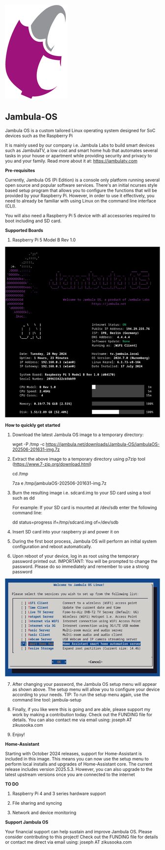 ![alt text](logo.png "Jambula OS (Pi Edition)")
# Jambula-OS

Jambula OS is a custom tailored Linux operating system designed for SoC devices such as the Raspberry Pi

It is mainly used by our company i.e. Jambula Labs to build smart devices such as JambulaTV, 
a low cost and smart home hub that automates several tasks in your house or apartment while providing security and 
privacy to you and your family. Read more about it at: https://jambulatv.com


<b>Pre-requisites</b>

Currently, Jambula OS (Pi Edition) is a console only platform running several open source and popular software 
services.  There's an initial ncurses style based setup program that allows you to configure the functions that
will be provided by your Raspberry Pi.  However, in order to use it effectively, you need to already be 
familiar with using Linux on the command line interface (CLI).

You will also need a Raspberry Pi 5 device with all accessories required to boot including and SD card.  


<b>Supported Boards</b>

1. Raspberry Pi 5 Model B Rev 1.0


![alt text](console.png "Jambula OS (Pi Edition)")

<b> How to quickly get started </b>

1. Download the latest Jambula OS image to a temporary directory:

   wget -P /tmp -c https://jambula.net/downloads/Jambula-OS/jambulaOS-202506-201631-img.7z

2. Extract the above image to a temporary directory using p7zip tool (https://www.7-zip.org/download.html)

   cd /tmp

   7za e /tmp/jambulaOS-202506-201631-img.7z

3. Burn the resulting image i.e. sdcard.img to your SD card using a tool such as dd

   For example: If your SD card is mounted at /dev/sdb enter the following command line:

   dd status=progress if=/tmp/sdcard.img of=/dev/sdb

4. Insert SD card into your raspberry pi and power it on

5. During the first boot process, Jambula OS will perform an initial system 
   configuration and reboot automatically. 

6. Upon reboot of your device, log in as root using the temporary password printed out.
   IMPORTANT: You will be prompted to change the password. Please do so immediately and 
   remember to use a strong password
  
  ![alt text](jambula_os_setup.png "Jambula OS Setup")

7. After changing your password, the Jambula OS setup menu will appear as shown above.
   The setup menu will allow you to configure your device according to your needs.
   TIP: To run the setup menu again, use the command line tool: jambula-setup

8. Finally, if you like were this is going and are able, please support my work by 
   making a contribution today.  Check out the FUNDING file for details.  You can also 
   contact me via email using: joseph AT zikusooka.com

9. Enjoy!



<b>Home-Assistant </b>

   Starting with October 2024 releases, support for Home-Assistant is included in this image.
   This means you can now use the setup menu to perform local installs and upgrades of
   Home-Assistant core. The current release includes version 2025.5.3.  However, you can also 
   upgrade to the latest upstream versions once you are connected to the internet



<b>TO DO</b>

1. Raspberry Pi 4 and 3 series hardware support

2. File sharing and syncing

3. Network and device monitoring


<b>Support Jambula OS</b>

   Your financial support can help sustain and improve Jambula OS.  Please consider contributing 
   to this project!  Check out the FUNDING file for details or contact me direct via email using: 
   joseph AT zikusooka.com

